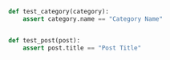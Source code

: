 <!-- Snippet snippet-example-04-test_models -->
```python
def test_category(category):
    assert category.name == "Category Name"


def test_post(post):
    assert post.title == "Post Title"
```
